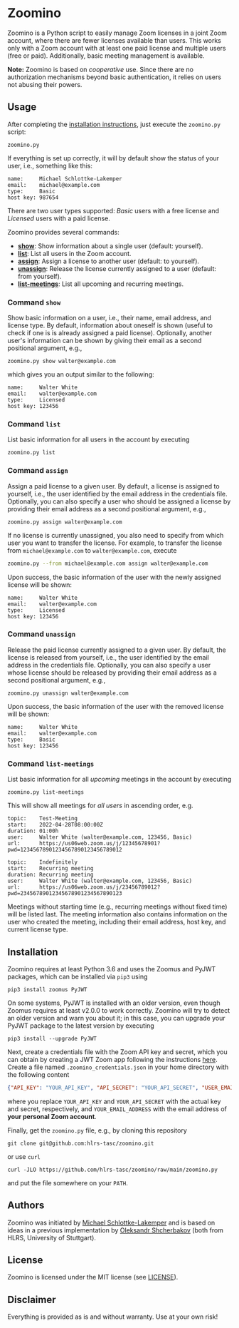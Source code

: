 # Zoomino
Zoomino is a Python script to easily manage Zoom licenses in a joint Zoom
account, where there are fewer licenses available than users. This works only
with a Zoom account with at least one paid license and multiple users (free or paid).
Additionally, basic meeting management is available.

**Note:** Zoomino is based on *cooperative* use. Since there are no
authorization mechanisms beyond basic authentication, it relies on users not
abusing their powers.


## Usage
After completing the [installation instructions](#installation), just execute
the `zoomino.py` script:
```shell
zoomino.py
```
If everything is set up correctly, it will by default show the status of your
user, i.e., something like this:
```
name:     Michael Schlottke-Lakemper
email:    michael@example.com
type:     Basic
host key: 987654
```
There are two user types supported: *Basic* users with a free license
and *Licensed* users with a paid license.

Zoomino provides several commands:
* [**show**](#command-show): Show information about a single user (default: yourself).
* [**list**](#command-list): List all users in the Zoom account.
* [**assign**](#command-assign): Assign a license to another user (default: to yourself).
* [**unassign**](#command-unassign): Release the license currently assigned to a user (default: from yourself).
* [**list-meetings**](#command-list-meetings): List all upcoming and recurring meetings.

### Command `show`
Show basic information on a user, i.e., their name, email address, and license
type. By default, information about oneself is shown (useful to check if one is
is already assigned a paid license). Optionally, another user's information can
be shown by giving their email as a second positional argument, e.g.,
```shell
zoomino.py show walter@example.com
```
which gives you an output similar to the following:
```
name:     Walter White
email:    walter@example.com
type:     Licensed
host key: 123456
```

### Command `list`
List basic information for all users in the account by executing
```shell
zoomino.py list
```

### Command `assign`
Assign a paid license to a given user. By default, a license is assigned to
yourself, i.e., the user identified by the email address in the credentials
file. Optionally, you can also specify a user who should be assigned a license
by providing their email address as a second positional argument, e.g.,
```shell
zoomino.py assign walter@example.com
```
If no license is currently unassigned, you also need to specify from which
user you want to transfer the license. For example, to transfer the license from
`michael@example.com` to `walter@example.com`, execute
```bash
zoomino.py --from michael@example.com assign walter@example.com
```
Upon success, the basic information of the user with the newly assigned license
will be shown:
```
name:     Walter White
email:    walter@example.com
type:     Licensed
host key: 123456
```

### Command `unassign`
Release the paid license currently assigned to a given user. By default, the
license is released from yourself, i.e., the user identified by the email
address in the credentials file. Optionally, you can also specify a user whose
license should be released by providing their email address as a second
positional argument, e.g.,
```shell
zoomino.py unassign walter@example.com
```
Upon success, the basic information of the user with the removed license
will be shown:
```
name:     Walter White
email:    walter@example.com
type:     Basic
host key: 123456
```

### Command `list-meetings`
List basic information for all *upcoming* meetings in the account by executing
```shell
zoomino.py list-meetings
```
This will show all meetings for *all users* in ascending order, e.g.
```
topic:    Test-Meeting
start:    2022-04-28T08:00:00Z
duration: 01:00h
user:     Walter White (walter@example.com, 123456, Basic)
url:      https://us06web.zoom.us/j/12345678901?pwd=12345678901234567890123456789012

topic:    Indefinitely
start:    Recurring meeting
duration: Recurring meeting
user:     Walter White (walter@example.com, 123456, Basic)
url:      https://us06web.zoom.us/j/23456789012?pwd=23456789012345678901234567890123
```
Meetings without starting time (e.g., recurring meetings without fixed time)
will be listed last. The meeting information also contains information on the user who
created the meeting, including their email address, host key, and current
license type.


## Installation

Zoomino requires at least Python 3.6 and uses the Zoomus and PyJWT packages,
which can be installed via `pip3` using
```shell
pip3 install zoomus PyJWT
```
On some systems, PyJWT is installed with an older version, even though Zoomus requires
at least v2.0.0 to work correctly. Zoomino will try to detect an older version
and warn you about it; in this case, you can upgrade your PyJWT package to the
latest version by executing
```shell
pip3 install --upgrade PyJWT
```

Next, create a credentials file with the Zoom API key and secret, which you
can obtain by creating a JWT Zoom app following the instructions
[here](https://devforum.zoom.us/t/finding-your-api-key-secret-credentials-in-marketplace/3471).
Create a file named `.zoomino_credentials.json` in your home directory with the following content
```json
{"API_KEY": "YOUR_API_KEY", "API_SECRET": "YOUR_API_SECRET", "USER_EMAIL": "YOUR_EMAIL_ADDRESS"}
```
where you replace `YOUR_API_KEY` and `YOUR_API_SECRET` with the actual key and
secret, respectively, and `YOUR_EMAIL_ADDRESS` with the email address of
**your personal Zoom account**.

Finally, get the `zoomino.py` file, e.g., by cloning this repository
```shell
git clone git@github.com:hlrs-tasc/zoomino.git
```
or use `curl`
```shell
curl -JLO https://github.com/hlrs-tasc/zoomino/raw/main/zoomino.py
```
and put the file somewhere on your `PATH`.


## Authors
Zoomino was initiated by
[Michael Schlottke-Lakemper](https://www.hlrs.de/about-us/organization/people/person/schlottke-lakemper/)
and is based on ideas in a previous implementation by
[Oleksandr Shcherbakov](https://www.hlrs.de/about-us/organization/people/person/shcherbakov/)
(both from HLRS, University of Stuttgart).


## License
Zoomino is licensed under the MIT license (see [LICENSE](LICENSE)).


## Disclaimer

Everything is provided as is and without warranty. Use at your own risk!
